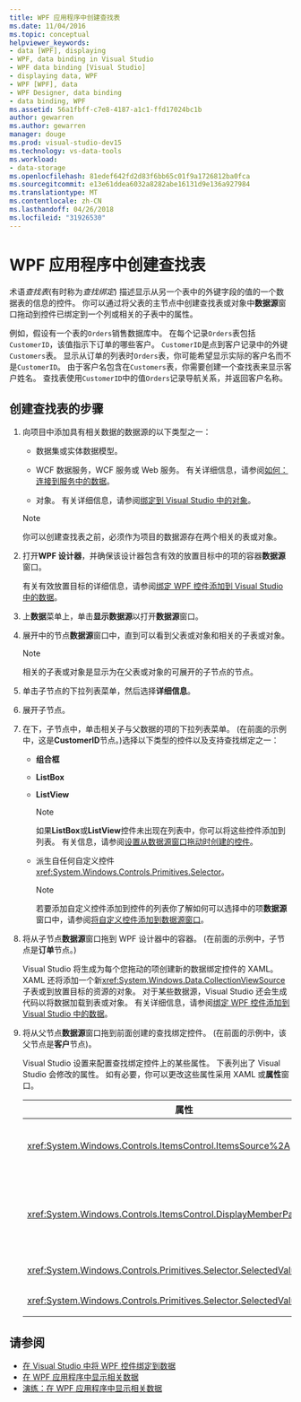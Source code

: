 ```yaml
---
title: WPF 应用程序中创建查找表
ms.date: 11/04/2016
ms.topic: conceptual
helpviewer_keywords:
- data [WPF], displaying
- WPF, data binding in Visual Studio
- WPF data binding [Visual Studio]
- displaying data, WPF
- WPF [WPF], data
- WPF Designer, data binding
- data binding, WPF
ms.assetid: 56a1fbff-c7e8-4187-a1c1-ffd17024bc1b
author: gewarren
ms.author: gewarren
manager: douge
ms.prod: visual-studio-dev15
ms.technology: vs-data-tools
ms.workload:
- data-storage
ms.openlocfilehash: 81edef642fd2d83f6bb65c01f9a1726812ba0fca
ms.sourcegitcommit: e13e61ddea6032a8282abe16131d9e136a927984
ms.translationtype: MT
ms.contentlocale: zh-CN
ms.lasthandoff: 04/26/2018
ms.locfileid: "31926530"
---
```

# <a name="create-lookup-tables-in-wpf-applications"></a>WPF 应用程序中创建查找表
术语*查找表*(有时称为*查找绑定*) 描述显示从另一个表中的外键字段的值的一个数据表的信息的控件。 你可以通过将父表的主节点中创建查找表或对象中**数据源**窗口拖动到控件已绑定到一个列或相关的子表中的属性。

例如，假设有一个表的`Orders`销售数据库中。 在每个记录`Orders`表包括`CustomerID`，该值指示下订单的哪些客户。 `CustomerID`是点到客户记录中的外键`Customers`表。 显示从订单的列表时`Orders`表，你可能希望显示实际的客户名而不是`CustomerID`。 由于客户名包含在`Customers`表，你需要创建一个查找表来显示客户姓名。 查找表使用`CustomerID`中的值`Orders`记录导航关系，并返回客户名称。

## <a name="to-create-a-lookup-table"></a>创建查找表的步骤

1.  向项目中添加具有相关数据的数据源的以下类型之一：

    -   数据集或实体数据模型。

    -   WCF 数据服务，WCF 服务或 Web 服务。 有关详细信息，请参阅[如何： 连接到服务中的数据](../data-tools/how-to-connect-to-data-in-a-service.md)。

    -   对象。 有关详细信息，请参阅[绑定到 Visual Studio 中的对象](bind-objects-in-visual-studio.md)。

    > [!NOTE]
    >  你可以创建查找表之前，必须作为项目的数据源存在两个相关的表或对象。

2.  打开**WPF 设计器**，并确保该设计器包含有效的放置目标中的项的容器**数据源**窗口。

     有关有效放置目标的详细信息，请参阅[绑定 WPF 控件添加到 Visual Studio 中的数据](../data-tools/bind-wpf-controls-to-data-in-visual-studio.md)。

3.  上**数据**菜单上，单击**显示数据源**以打开**数据源**窗口。

4.  展开中的节点**数据源**窗口中，直到可以看到父表或对象和相关的子表或对象。

    > [!NOTE]
    >  相关的子表或对象是显示为在父表或对象的可展开的子节点的节点。

5.  单击子节点的下拉列表菜单，然后选择**详细信息**。

6.  展开子节点。

7.  在下，子节点中，单击相关子与父数据的项的下拉列表菜单。 (在前面的示例中，这是**CustomerID**节点。)选择以下类型的控件以及支持查找绑定之一：

    -   **组合框**

    -   **ListBox**

    -   **ListView**

        > [!NOTE]
        >  如果**ListBox**或**ListView**控件未出现在列表中，你可以将这些控件添加到列表。 有关信息，请参阅[设置从数据源窗口拖动时创建的控件](../data-tools/set-the-control-to-be-created-when-dragging-from-the-data-sources-window.md)。

    -   派生自任何自定义控件<xref:System.Windows.Controls.Primitives.Selector>。

        > [!NOTE]
        >  若要添加自定义控件添加到控件的列表你了解如何可以选择中的项**数据源**窗口中，请参阅[将自定义控件添加到数据源窗口](../data-tools/add-custom-controls-to-the-data-sources-window.md)。

8.  将从子节点**数据源**窗口拖到 WPF 设计器中的容器。 (在前面的示例中，子节点是**订单**节点。)

     Visual Studio 将生成为每个您拖动的项创建新的数据绑定控件的 XAML。 XAML 还将添加一个新<xref:System.Windows.Data.CollectionViewSource>子表或到放置目标的资源的对象。 对于某些数据源，Visual Studio 还会生成代码以将数据加载到表或对象。 有关详细信息，请参阅[绑定 WPF 控件添加到 Visual Studio 中的数据](../data-tools/bind-wpf-controls-to-data-in-visual-studio.md)。

9. 将从父节点**数据源**窗口拖到前面创建的查找绑定控件。 (在前面的示例中，该父节点是**客户**节点)。

     Visual Studio 设置来配置查找绑定控件上的某些属性。 下表列出了 Visual Studio 会修改的属性。 如有必要，你可以更改这些属性采用 XAML 或**属性**窗口。

    |属性|设置说明|
    |--------------|----------------------------|
    |<xref:System.Windows.Controls.ItemsControl.ItemsSource%2A>|此属性指定的集合或用于获取在控件中显示的数据的绑定。 Visual Studio 将此属性设置为<xref:System.Windows.Data.CollectionViewSource>拖到控件的父数据。|
    |<xref:System.Windows.Controls.ItemsControl.DisplayMemberPath%2A>|此属性指定在控件中显示的数据项的路径。 Visual Studio 后为主键，具有字符串数据类型将此属性设置为第一列或父数据中的属性。<br /><br /> 如果你想要在父数据中显示不同的列或属性，则将此属性更改为的另一个属性的路径。|
    |<xref:System.Windows.Controls.Primitives.Selector.SelectedValue%2A>|Visual Studio 将此属性绑定到的列或拖动到设计器的子数据的属性。 这是父数据的外键。|
    |<xref:System.Windows.Controls.Primitives.Selector.SelectedValuePath%2A>|Visual Studio 将此属性设置为列的路径或外键到父数据的子数据属性。|

## <a name="see-also"></a>请参阅

- [在 Visual Studio 中将 WPF 控件绑定到数据](../data-tools/bind-wpf-controls-to-data-in-visual-studio.md)
- [在 WPF 应用程序中显示相关数据](../data-tools/display-related-data-in-wpf-applications.md)
- [演练：在 WPF 应用程序中显示相关数据](../data-tools/display-related-data-in-wpf-applications.md)